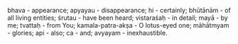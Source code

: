 bhava - appearance; apyayau - disappearance; hi - certainly; bhūtānām - of all living entities; śrutau - have been heard; vistaraśaḥ - in detail; mayā - by me; tvattaḥ - from You; kamala-patra-akṣa - O lotus-eyed one; māhātmyam - glories; api - also; ca - and; avyayam - inexhaustible.